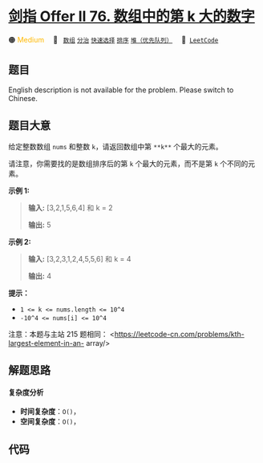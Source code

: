 # [剑指 Offer II 76. 数组中的第 k 大的数字](https://leetcode.cn/problems/xx4gT2)

🟠 <font color=#ffb800>Medium</font>&emsp; 🔖&ensp; [`数组`](/leetcode-js/outline/tag/array.md) [`分治`](/leetcode-js/outline/tag/divide-and-conquer.md) [`快速选择`](/leetcode-js/outline/tag/quickselect.md) [`排序`](/leetcode-js/outline/tag/sorting.md) [`堆（优先队列）`](/leetcode-js/outline/tag/heap-priority-queue.md)&emsp; 🔗&ensp;[`LeetCode`](https://leetcode.cn/problems/xx4gT2)

## 题目

English description is not available for the problem. Please switch to
Chinese.


## 题目大意

给定整数数组 `nums` 和整数 `k`，请返回数组中第 `**k**` 个最大的元素。

请注意，你需要找的是数组排序后的第 `k` 个最大的元素，而不是第 `k` 个不同的元素。



**示例 1:**

> 
> 
> 
> 
> 
> **输入:** [3,2,1,5,6,4] 和 k = 2
> 
> **输出:** 5
> 
> 

**示例  2:**

> 
> 
> 
> 
> 
> **输入:** [3,2,3,1,2,4,5,5,6] 和 k = 4
> 
> **输出:** 4



**提示：**

  * `1 <= k <= nums.length <= 10^4`
  * `-10^4 <= nums[i] <= 10^4`



注意：本题与主站 215 题相同： <https://leetcode-cn.com/problems/kth-largest-element-in-an-
array/>


## 解题思路

#### 复杂度分析

- **时间复杂度**：`O()`，
- **空间复杂度**：`O()`，

## 代码

```javascript

```